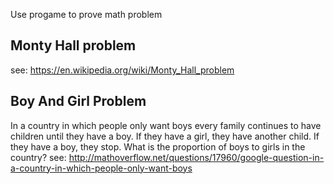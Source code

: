 Use progame to prove math problem
## Monty Hall problem 
see: https://en.wikipedia.org/wiki/Monty_Hall_problem

## Boy And Girl Problem
In a country in which people only want boys every family continues to have children until they have a boy. If they have a girl, they have another child. If they have a boy, they stop. What is the proportion of boys to girls in the country?
see: http://mathoverflow.net/questions/17960/google-question-in-a-country-in-which-people-only-want-boys
